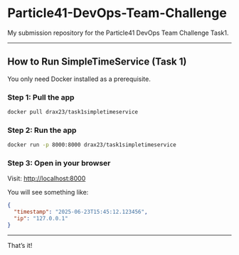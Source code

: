 
# Particle41-DevOps-Team-Challenge

My submission repository for the Particle41 DevOps Team Challenge Task1.

---

## How to Run SimpleTimeService (Task 1)

You only need Docker installed as a prerequisite.

### Step 1: Pull the app

```bash
docker pull drax23/task1simpletimeservice
```

### Step 2: Run the app

```bash
docker run -p 8000:8000 drax23/task1simpletimeservice
```

### Step 3: Open in your browser

Visit: [http://localhost:8000](http://localhost:8000)

You will see something like:

```json
{
  "timestamp": "2025-06-23T15:45:12.123456",
  "ip": "127.0.0.1"
}
```

---

That’s it!

